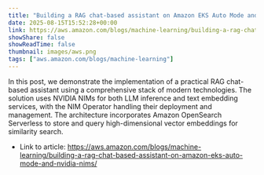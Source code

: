 ```yaml
---
title: "Building a RAG chat-based assistant on Amazon EKS Auto Mode and NVIDIA NIMs"
date: 2025-08-15T15:52:28+00:00
link: https://aws.amazon.com/blogs/machine-learning/building-a-rag-chat-based-assistant-on-amazon-eks-auto-mode-and-nvidia-nims/
showShare: false
showReadTime: false
thumbnail: images/aws.png
tags: ["aws.amazon.com/blogs/machine-learning"]
---
```

In this post, we demonstrate the implementation of a practical RAG chat-based assistant using a comprehensive stack of modern technologies. The solution uses NVIDIA NIMs for both LLM inference and text embedding services, with the NIM Operator handling their deployment and management. The architecture incorporates Amazon OpenSearch Serverless to store and query high-dimensional vector embeddings for similarity search.

- Link to article: https://aws.amazon.com/blogs/machine-learning/building-a-rag-chat-based-assistant-on-amazon-eks-auto-mode-and-nvidia-nims/